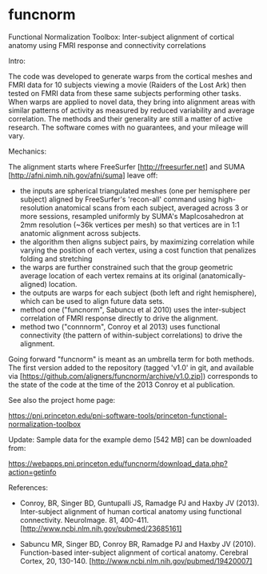 # funcnorm
Functional Normalization Toolbox: Inter-subject alignment of cortical anatomy using FMRI response and connectivity correlations

Intro:

The code was developed to generate warps from the cortical meshes and FMRI data for 10 subjects viewing a movie (Raiders of the Lost Ark) then tested on FMRI data from these same subjects performing other tasks. When warps are applied to novel data, they bring into alignment areas with similar patterns of activity as measured by reduced variability and average correlation. The methods and their generality are still a matter of active research. The software comes with no guarantees, and your mileage will vary.

Mechanics:

The alignment starts where FreeSurfer [http://freesurfer.net] and SUMA [http://afni.nimh.nih.gov/afni/suma] leave off:
- the inputs are spherical triangulated meshes (one per hemisphere per subject) aligned by FreeSurfer's 'recon-all' command using high-resolution anatomical scans from each subject, averaged across 3 or more sessions, resampled uniformly by SUMA's MapIcosahedron at 2mm resolution (~36k vertices per mesh) so that vertices are in 1:1 anatomic alignment across subjects.
- the algorithm then aligns subject pairs, by maximizing correlation while varying the position of each vertex, using a cost function that penalizes folding and stretching
- the warps are further constrained such that the group geometric average location of each vertex remains at its original (anatomically-aligned) location.
- the outputs are warps for each subject (both left and right hemisphere), which can be used to align future data sets.
- method one ("funcnorm", Sabuncu et al 2010) uses the inter-subject correlation of FMRI response directly to drive the alignment.
- method two ("connnorm", Conroy et al 2013) uses functional connectivity (the pattern of within-subject correlations) to drive the alignment.

Going forward "funcnorm" is meant as an umbrella term for both methods. The first version added to the repository (tagged 'v1.0' in git, and available via [https://github.com/aligners/funcnorm/archive/v1.0.zip]) corresponds to the state of the code at the time of the 2013 Conroy et al publication.

See also the project home page:

https://pni.princeton.edu/pni-software-tools/princeton-functional-normalization-toolbox

Update: Sample data for the example demo [542 MB] can be downloaded from:

https://webapps.pni.princeton.edu/funcnorm/download_data.php?action=getinfo

References:

- Conroy, BR, Singer BD, Guntupalli JS, Ramadge PJ and Haxby JV (2013). Inter-subject alignment of human cortical anatomy using functional connectivity. NeuroImage. 81, 400-411. [http://www.ncbi.nlm.nih.gov/pubmed/23685161]

- Sabuncu MR, Singer BD, Conroy BR, Ramadge PJ and Haxby JV (2010). Function-based inter-subject alignment of cortical anatomy. Cerebral Cortex, 20, 130-140. [http://www.ncbi.nlm.nih.gov/pubmed/19420007]
